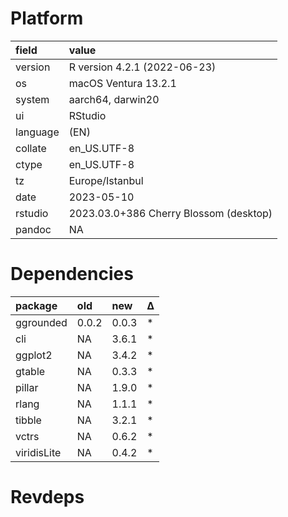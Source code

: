 # Platform

|field    |value                                  |
|:--------|:--------------------------------------|
|version  |R version 4.2.1 (2022-06-23)           |
|os       |macOS Ventura 13.2.1                   |
|system   |aarch64, darwin20                      |
|ui       |RStudio                                |
|language |(EN)                                   |
|collate  |en_US.UTF-8                            |
|ctype    |en_US.UTF-8                            |
|tz       |Europe/Istanbul                        |
|date     |2023-05-10                             |
|rstudio  |2023.03.0+386 Cherry Blossom (desktop) |
|pandoc   |NA                                     |

# Dependencies

|package     |old   |new   |Δ  |
|:-----------|:-----|:-----|:--|
|ggrounded   |0.0.2 |0.0.3 |*  |
|cli         |NA    |3.6.1 |*  |
|ggplot2     |NA    |3.4.2 |*  |
|gtable      |NA    |0.3.3 |*  |
|pillar      |NA    |1.9.0 |*  |
|rlang       |NA    |1.1.1 |*  |
|tibble      |NA    |3.2.1 |*  |
|vctrs       |NA    |0.6.2 |*  |
|viridisLite |NA    |0.4.2 |*  |

# Revdeps

